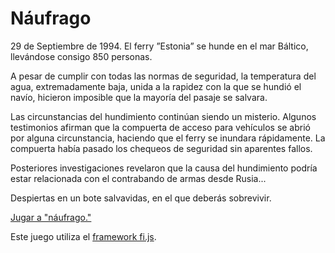 # Náufrago

29 de Septiembre de 1994. El ferry ”Estonia” se hunde en el mar Báltico, llevándose consigo 850 personas.

A pesar de cumplir con todas las normas de seguridad, la temperatura del agua, extremadamente baja, unida a la rapidez con la que se hundió el navío, hicieron imposible que la mayoría del pasaje se salvara.

Las circunstancias del hundimiento continúan siendo un misterio. Algunos testimonios afirman que la compuerta de acceso para vehículos se abrió por alguna circunstancia, haciendo que el ferry se inundara rápidamente. La compuerta había pasado los chequeos de seguridad sin aparentes fallos.

Posteriores investigaciones revelaron que la causa del hundimiento podría estar relacionada con el contrabando de armas desde Rusia...

 Despiertas en un bote salvavidas, en el que deberás sobrevivir.
 
<a href="https://baltasarq.github.io/naufrago/">Jugar a "náufrago."</a>

Este juego utiliza el <a href="http://github.com/baltasarq/fi-js/">framework fi.js</a>.
